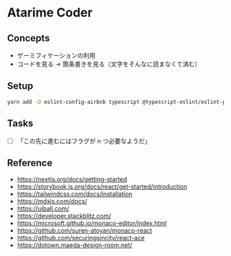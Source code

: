# Atarime Coder

## Concepts

- ゲーミフィケーションの利用
- コードを見る → 箇条書きを見る（文字をそんなに読まなくて済む）

## Setup

```bash
yarn add -D eslint-config-airbnb typescript @typescript-eslint/eslint-plugin @typescript-eslint/parser eslint-plugin-import eslint-plugin-unused-imports prettier husky lint-staged
```

## Tasks

- [ ] 「この先に進むにはフラグが n つ必要なようだ」

## Reference

- https://nextjs.org/docs/getting-started
- https://storybook.js.org/docs/react/get-started/introduction
- https://tailwindcss.com/docs/installation
- https://mdxjs.com/docs/
- https://uiball.com/
- https://developer.stackblitz.com/
- https://microsoft.github.io/monaco-editor/index.html
- https://github.com/suren-atoyan/monaco-react
- https://github.com/securingsincity/react-ace
- https://dotown.maeda-design-room.net/

